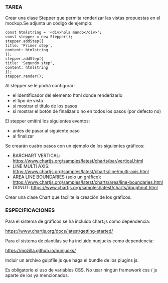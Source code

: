 ### TAREA

Crear una clase Stepper que permita renderizar las vistas propuestas en el mockup.Se adjunta un código de ejemplo:

```
const htmlstring = '<div>hola mundo</div>';
const stepper = new Stepper();
stepper.addStep({
title: 'Primer step',
content: htmlstring
});
stepper.addStep({
title: 'Segundo step',
content: htmlstring
});
stepper.render();

```

Al stepper se le podrá configurar:

- el identificador del elemento html donde renderizarlo
- el tipo de vista
- si mostrar el título de los pasos
- si mostrar el botón de finalizar o no en todos los pasos (por defecto no)


El stepper emitirá los siguientes eventos:
- antes de pasar al siguiente paso
- al finalizar


Se crearán cuatro pasos con un ejemplo de los siguientes gráficos:

- BARCHART VERTICAL: https://www.chartjs.org/samples/latest/charts/bar/vertical.html
- LINE MULTI AXIS: https://www.chartjs.org/samples/latest/charts/line/multi-axis.html
- AREA LINE BOUNDARIES (solo un gráfico): https://www.chartjs.org/samples/latest/charts/area/line-boundaries.html
- DONUT: https://www.chartjs.org/samples/latest/charts/doughnut.html

Crear una clase Chart que facilite la creación de los gráficos.

### ESPECIFICACIONES

Para el sistema de gráficos se ha incluido chart.js como dependencia:

https://www.chartjs.org/docs/latest/getting-started/

Para el sistema de plantilas se ha incluido nunjucks como dependencia:

https://mozilla.github.io/nunjucks/

Incluir un archivo gulpfile.js que haga el bundle de los plugins js.

Es obligatorio el uso de variables CSS. No usar ningún framework css / js aparte de los ya mencionados.